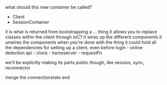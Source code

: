 what should this new container be called?
 - Client
 - SessionContainer


it is what is returned from bootstrapping a ... thing
it allows you to replace classes within the client through IoC?
it wires up the different components
it unwires the components when you're done with the thing
it could hold all the dependencies for setting up a client, even before login
    - online detection api
    - clock
    - homeserver
    - requestFn

we'll be explicitly making its parts public though, like session, sync, reconnector

merge the connectionstate and 
